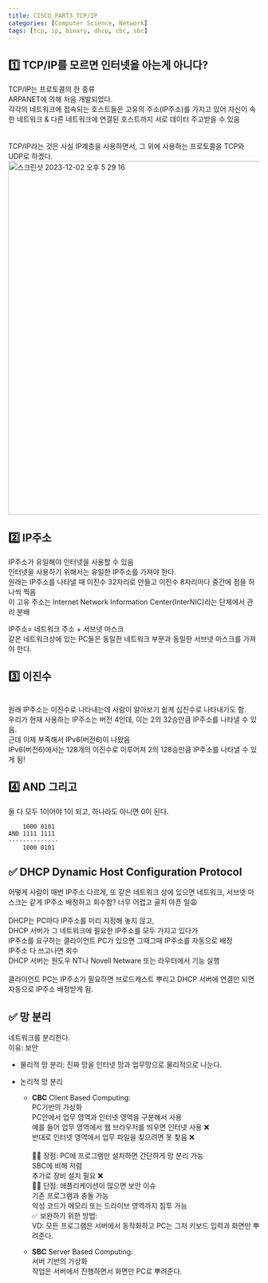 ```yaml
---
title: CISCO_PART3_TCP/IP
categories: [Computer Science, Network]
tags: [tcp, ip, binary, dhcp, cbc, sbc]
---
```


## 1️⃣ TCP/IP를 모르면 인터넷을 아는게 아니다?

TCP/IP는 프로토콜의 한 종류 <br>
ARPANET에 의해 처음 개발되었다. <br>
각각의 네트워크에 접속되는 호스트들은 고유의 주소(IP주소)를 가지고 있어 자신이 속한 네트워크 & 다른 네트워크에 연결된 호스트까지 서로 데이터 주고받을 수 있음 <br>
<br>
<br>
TCP/IP라는 것은 사실 IP계층을 사용하면서, 그 위에 사용하는 프로토콜을 TCP와 UDP로 하겠다.<br>
<img width="707" alt="스크린샷 2023-12-02 오후 5 29 16" src="https://github.com/soheeparklee/sc_project_carrotMkt_improved/assets/97790983/a8d35e36-6e27-4c45-bb14-f79b5b6cddd7">

## 2️⃣ IP주소

IP주소가 유일해야 인터넷을 사용할 수 있음 <br>
인터넷을 사용하기 위해서는 유일한 IP주소를 가져야 한다. <br>
원래는 IP주소를 나타낼 때 이진수 32자리로 만들고 이진수 8자리마다 중간에 점을 하나씩 찍음 <br>
이 고유 주소는 Internet Network Information Center(InterNIC)라는 단체에서 관리 분배 <br>

IP주소= 네트워크 주소 + 서브넷 마스크 <br>
같은 네트워크상에 있는 PC들은 동일한 네트워크 부분과 동일한 서브넷 마스크를 가져야 한다. <br>

## 3️⃣ 이진수

  <br>
원래 IP주소는 이진수로 나타내는데 사람이 알아보기 쉽게 십진수로 나타내기도 함.  <br>
우리가 현재 사용하는 IP주소는 버전 4인데, 이는 2의 32승만큼 IP주소를 나타낼 수 있음.  <br>
근데 이제 부족해서 IPv6(버전6)이 나왔음  <br>
IPv6(버전6)에서는 128개의 이진수로 이루어져 2의 128승만큼 IP주소를 나타낼 수 있게 됨!  <br>

## 4️⃣ AND 그리고

둘 다 모두 1이어야 1이 되고, 하나라도 아니면 0이 된다. <br>

```
    1000 0101
AND 1111 1111
--------------
    1000 0101
```

## ✅ DHCP Dynamic Host Configuration Protocol

어떻게 사람이 매번 IP주소 다르게, 또 같은 네트워크 상에 있으면 네트워크, 서브넷 마스크는 같게 IP주소 배정하고 회수함? 너무 어렵고 골치 아픈 일😩 <br>
<br>
DHCP는 PC마다 IP주소를 미리 지정해 놓지 않고, <br>
DHCP 서버가 그 네트워크에 필요한 IP주소를 모두 가지고 있다가 <br>
IP주소를 요구하는 클라이언트 PC가 있으면 그때그때 IP주소를 자동으로 배정 <br>
IP주소 다 쓰고나면 회수 <br>
DHCP 서버는 원도우 NT나 Novell Netware 또는 라우터에서 기능 실행 <br>
<br>
클라이언트 PC는 IP주소가 필요하면 브로드캐스트 뿌리고 DHCP 서버에 연결만 되면 자동으로 IP주소 배정받게 됨. <br>

## ✅ 망 분리

네트워크를 분리한다. <br>
이유: 보안 <br>

- 물리적 망 분리: 진짜 망을 인터넷 망과 업무망으로 물리적으로 나눈다. <br>
- 논리적 망 분리 <br>

  - **CBC** Client Based Computing: <br>
    PC기반의 가상화 <br>
    PC안에서 업무 영역과 인터넷 영역을 구분해서 사용 <br>
    예를 들어 업무 영역에서 웹 브라우저를 띄우면 인터넷 사용 ❌ <br>
    반대로 인터넷 영역에서 업무 파일을 찾으려면 못 찾음 ❌ <br>
    <br>
    👍🏻 장점: PC에 프로그램만 설치하면 간단하게 망 분리 가능 <br>
    SBC에 비해 저렴 <br>
    추가로 장비 설치 필요 ❌ <br>
    👎🏻 단점: 애플리케이션이 많으면 보안 이슈 <br>
    기존 프로그램과 충돌 가능 <br>
    악성 코드가 메모리 또는 드라이브 영역까지 침투 가능 <br>
    ✅ 보완하기 위한 방법: <br>
    VD: 모든 프로그램은 서버에서 동작화하고 PC는 그저 키보드 입력과 화면만 뿌려준다. <br>

  - **SBC** Server Based Computing: <br>
    서버 기반의 가상화 <br>
    작업은 서버에서 진행하면서 화면만 PC로 뿌려준다. <br>

